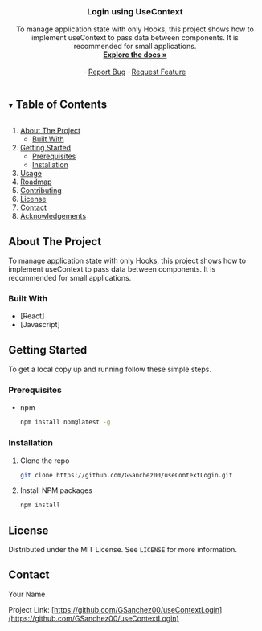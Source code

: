 <br />
<p align="center">
  <h3 align="center">Login using UseContext</h3>

  <p align="center">
    To manage application state with only Hooks, this project shows how to implement useContext to pass data between components.
	It is recommended for small applications.
    <br />
    <a href="https://github.com/GSanchez00/useContextLogin"><strong>Explore the docs »</strong></a>
    <br /><br />
    ·
    <a href="https://github.com/GSanchez00/useContextLogin/issues">Report Bug</a>
    ·
    <a href="https://github.com/GSanchez00/useContextLogin/issues">Request Feature</a>
  </p>
</p>



<!-- TABLE OF CONTENTS -->
<details open="open">
  <summary><h2 style="display: inline-block">Table of Contents</h2></summary>
  <ol>
    <li>
      <a href="#about-the-project">About The Project</a>
      <ul>
        <li><a href="#built-with">Built With</a></li>
      </ul>
    </li>
    <li>
      <a href="#getting-started">Getting Started</a>
      <ul>
        <li><a href="#prerequisites">Prerequisites</a></li>
        <li><a href="#installation">Installation</a></li>
      </ul>
    </li>
    <li><a href="#usage">Usage</a></li>
    <li><a href="#roadmap">Roadmap</a></li>
    <li><a href="#contributing">Contributing</a></li>
    <li><a href="#license">License</a></li>
    <li><a href="#contact">Contact</a></li>
    <li><a href="#acknowledgements">Acknowledgements</a></li>
  </ol>
</details>



<!-- ABOUT THE PROJECT -->
## About The Project
To manage application state with only Hooks, this project shows how to implement useContext to pass data between components. It is recommended for small applications.


### Built With

* [React]
* [Javascript]


<!-- GETTING STARTED -->
## Getting Started

To get a local copy up and running follow these simple steps.

### Prerequisites

* npm
  ```sh
  npm install npm@latest -g
  ```

### Installation

1. Clone the repo
   ```sh
   git clone https://github.com/GSanchez00/useContextLogin.git
   ```
2. Install NPM packages
   ```sh
   npm install
   ```

<!-- LICENSE -->
## License

Distributed under the MIT License. See `LICENSE` for more information.



<!-- CONTACT -->
## Contact

Your Name

Project Link: [https://github.com/GSanchez00/useContextLogin](https://github.com/GSanchez00/useContextLogin)

